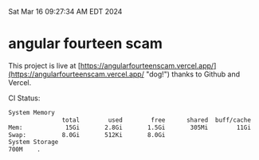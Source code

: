 Sat Mar 16 09:27:34 AM EDT 2024

# angular fourteen scam


This project is live at [https://angularfourteenscam.vercel.app/](https://angularfourteenscam.vercel.app/ "dog!") thanks to Github and Vercel.

CI Status: 

```bash
System Memory
               total        used        free      shared  buff/cache   available
Mem:            15Gi       2.8Gi       1.5Gi       305Mi        11Gi        12Gi
Swap:          8.0Gi       512Ki       8.0Gi
System Storage
700M	.
